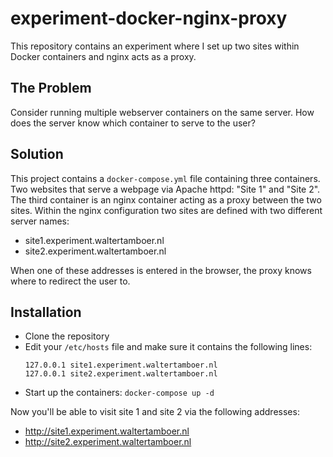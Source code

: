# experiment-docker-nginx-proxy

This repository contains an experiment where I set up two sites within Docker containers and 
nginx acts as a proxy.

## The Problem

Consider running multiple webserver containers on the same server. How does the server know 
which container to serve to the user?

## Solution  

This project contains a `docker-compose.yml` file containing three containers. Two websites 
that serve a webpage via Apache httpd: "Site 1" and "Site 2". The third container is an nginx
container acting as a proxy between the two sites. Within the nginx configuration two sites are 
defined with two different server names:
- site1.experiment.waltertamboer.nl
- site2.experiment.waltertamboer.nl

When one of these addresses is entered in the browser, the proxy knows where to redirect the user to.

## Installation

- Clone the repository
- Edit your `/etc/hosts` file and make sure it contains the following lines:
    ```
    127.0.0.1 site1.experiment.waltertamboer.nl
    127.0.0.1 site2.experiment.waltertamboer.nl
    ``` 
- Start up the containers: `docker-compose up -d`

Now you'll be able to visit site 1 and site 2 via the following addresses:
- http://site1.experiment.waltertamboer.nl
- http://site2.experiment.waltertamboer.nl
